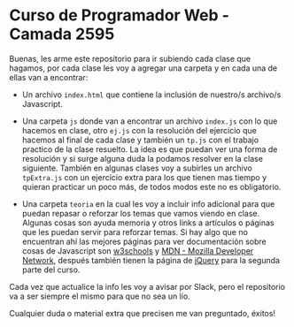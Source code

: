 # Curso de Programador Web - Camada 2595

Buenas, les arme este repositorio para ir subiendo cada clase que hagamos, por cada clase les voy a agregar una carpeta y en cada una de ellas van a encontrar:

- Un archivo `index.html` que contiene la inclusión de nuestro/s archivo/s Javascript.

- Una carpeta `js` donde van a encontrar un archivo `index.js` con lo que hacemos en clase, otro `ej.js` con la resolución del ejercicio que hacemos al final de cada clase y también un `tp.js` con el trabajo practico de la clase resuelto. La idea es que puedan ver una forma de resolución y si surge alguna duda la podamos resolver en la clase siguiente. También en algunas clases voy a subirles un archivo `tpExtra.js` con un ejercicio extra para los que tienen mas tiempo y quieran practicar un poco más, de todos modos este no es obligatorio.

- Una carpeta `teoria` en la cual les voy a incluir info adicional para que puedan repasar o reforzar los temas que vamos viendo en clase. Algunas cosas son ayuda memoria y otros links a artículos o páginas que les puedan servir para reforzar temas. Si hay algo que no encuentran ahí las mejores páginas para ver documentación sobre cosas de Javascript son [w3schools](https://www.w3schools.com/) y [MDN - Mozilla Developer Network](https://developer.mozilla.org/es/), después también tienen la página de [jQuery](https://jquery.com/) para la segunda parte del curso.

Cada vez que actualice la info les voy a avisar por Slack, pero el repositorio va a ser siempre el mismo para que no sea un lío.

Cualquier duda o material extra que precisen me van preguntado, éxitos!